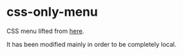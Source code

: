 css-only-menu
=============

CSS menu lifted from [here](http://medialoot.com/preview/css-only-navigation-menu/index.html).

It has been modified mainly in order to be completely local.
